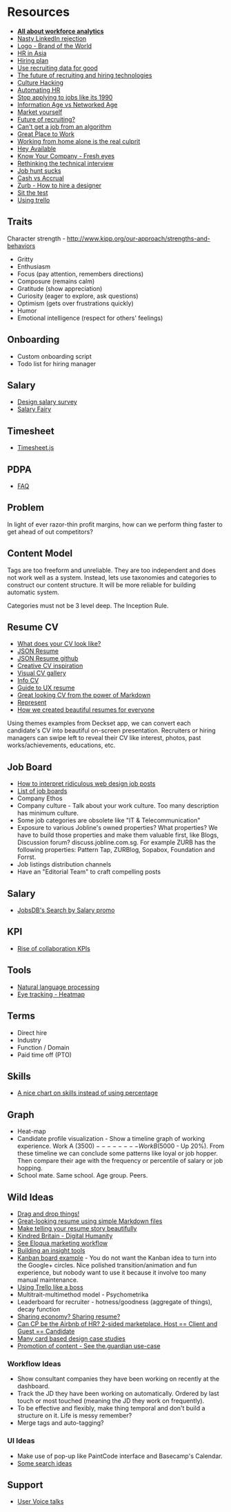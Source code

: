 # Resources

* [**All about workforce analytics**](https://gibbon.co/kbehzad/all-about-workforce-analytics)
* [Nasty LinkedIn rejection](http://edition.cnn.com/2014/02/27/tech/web/linked-in-cleveland-job-bank/index.html)
* [Logo - Brand of the World](http://www.brandsoftheworld.com/)
* [HR in Asia](http://www.hrinasia.com/)
* [Hiring plan](http://hunterwalk.com/2014/05/07/when-the-vc-asks-about-your-hiring-plan/)
* [Use recruiting data for good](https://grouptalent.com/blog/use-recruiting-data-for-good/)
* [The future of recruiting and hiring technologies](http://www.inc.com/adam-vaccaro/the-future-of-recruiting-automation.html)
* [Culture Hacking](https://culture-hacking.squarespace.com/)
* [Automating HR](https://culture-hacking.squarespace.com/blog/2012/12/20/automating-hr)
* [Stop applying to jobs like its 1990](http://99u.com/workbook/27953/stop-applying-to-jobs-like-its-1990)
* [Information Age vs Networked Age](https://www.linkedin.com/today/post/article/20140604152945-1213-the-information-age-to-the-networked-age-are-you-network-literate)
* [Market yourself](https://medium.com/@rhysfisher1/winning-in-the-current-job-market-fb45943fdc2c)
* [Future of recruiting?](http://www.ere.net/2012/10/12/recruitment-5-0-the-future-of-recruiting-the-final-chapter/)
* [Can't get a job from an algorithm](http://www.bloomberg.com/news/2014-07-14/algorithms-cull-prospects-in-slow-u-s-jobs-recovery.html)
* [Great Place to Work](http://www.greatplacetowork.com/2014-conference)
* [Working from home alone is the real culprit](http://fortune.com/2013/03/19/working-from-home-alone-is-the-real-culprit/)
* [Hey Available](http://heyavailable.com/)
* [Know Your Company - Fresh eyes](https://knowyourcompany.com/blog/posts/22-fresh-eyes)
* [Rethinking the technical interview](https://medium.com/@pamelafox/rethinking-the-technical-interview-f3b8c1df9e5d)
* [Job hunt sucks](https://medium.com/terms-conditions/if-you-think-the-job-hunt-sucks-try-recruiting-677921d7f897)
* [Cash vs Accrual](http://business.tutsplus.com/tutorials/cash-versus-accrual-accounting-whats-the-difference-and-why-does-it-matter--cms-22031)
* [Zurb - How to hire a designer](http://zurb.com/jobs/how-to-hire-a-designer)
* [Sit the test](https://sitthetest.com/)
* [Using trello](https://community.uservoice.com/blog/trello-google-docs-product-management/)

## Traits

Character strength - http://www.kipp.org/our-approach/strengths-and-behaviors

* Gritty
* Enthusiasm
* Focus (pay attention, remembers directions)
* Composure (remains calm)
* Gratitude (show appreciation)
* Curiosity (eager to explore, ask questions)
* Optimism (gets over frustrations quickly)
* Humor
* Emotional intelligence (respect for others' feelings)

## Onboarding

* Custom onboarding script
* Todo list for hiring manager

## Salary

* [Design salary survey](http://ivanamcconnell.com/design-survey.html)
* [Salary Fairy](https://salaryfairy.com/blog/acquire-these-skills-for-a-higher-salary)

## Timesheet

* [Timesheet.js](http://semu.github.io/timesheet.js/)

## PDPA

* [FAQ](https://www.pdpc.gov.sg/faqs/faqs-for-individuals)

## Problem

In light of ever razor-thin profit margins, how can we perform thing faster to get ahead of out competitors?

## Content Model

Tags are too freeform and unreliable. They are too independent and does not work well as a system. Instead, lets use taxonomies and categories to construct our content structure. It will be more reliable for building automatic system.

Categories must not be 3 level deep. The Inception Rule.

## Resume CV

* [What does your CV look like?](https://news.layervault.com/stories/24671-ask-dn-what-does-your-rsum-cv-look-like)
* [JSON Resume](http://jsonresume.org/)
* [JSON Resume github](https://github.com/jsonresume)
* [Creative CV inspiration](http://uk.pinterest.com/giveagradago/creative-cv-inspiration/)
* [Visual CV gallery](http://uk.pinterest.com/webrecruit/visual-cv-gallery/)
* [Info CV](http://uk.pinterest.com/rtkrum/infographic-visual-resumes/)
* [Guide to UX resume](http://www.uxbeginner.com/complete-guide-to-ux-resumes-and-a-free-template/)
* [Great looking CV from the power of Markdown](http://decksetapp.com/)
* [Represent](https://represent.io/)
* [How we created beautiful resumes for everyone](https://medium.com/@jeremygtech/how-we-created-beautiful-resumes-for-everyone-3f0e9e25b98f)

Using themes examples from Deckset app, we can convert each candidate's CV into beautiful on-screen presentation. Recruiters or hiring managers can swipe left to reveal their CV like interest, photos, past works/achievements, educations, etc.

## Job Board

* [How to interpret ridiculous web design job posts](http://blog.teamtreehouse.com/how-to-interpret-ridiculous-web-design-job-posts)
* [List of job boards](http://oozled.com/resources/job-boards)
* Company Ethos
* Company culture - Talk about your work culture. Too many description has minimum culture.
* Some job categories are obsolete like "IT & Telecommunication"
* Exposure to various Jobline's owned properties? What properties? We have to build those properties and make them valuable first, like Blogs, Discussion forum? discuss.jobline.com.sg. For example ZURB has the following properties: Pattern Tap, ZURBlog, Sopabox, Foundation and Forrst.
* Job listings distribution channels
* Have an "Editorial Team" to craft compelling posts

## Salary

* [JobsDB's Search by Salary promo](http://sg.jobsdb.com/sg/en/staticcontent/search-by-salary/index.html)

## KPI

* [Rise of collaboration KPIs](http://www.brittanymlaughlin.com/post/89646198534/rise-of-collaboration-kpis)

## Tools

* [Natural language processing](http://orbitapi.com/)
* [Eye tracking - Heatmap](http://www.eyequant.com/)

## Terms

* Direct hire
* Industry
* Function / Domain
* Paid time off (PTO)

## Skills

* [A nice chart on skills instead of using percentage](http://jsfiddle.net/3jVFu/3/)

## Graph

* Heat-map
* Candidate profile visualization - Show a timeline graph of working experience. Work A ($3500) -------- Work B ($5000 - Up 20%). From these timeline we can conclude some patterns like loyal or job hopper. Then compare their age with the frequency or percentile of salary or job hopping.
* School mate. Same school. Age group. Peers.

## Wild Ideas

* [Drag and drop things!](https://dragdis.com/)
* [Great-looking resume using simple Markdown files](http://www.decksetapp.com/)
* [Make telling your resume story beautifully](http://www.haikudeck.com/)
* [Kindred Britain - Digital Humanity](http://kindred.stanford.edu/)
* [See Eloqua marketing workflow](http://www.eloqua.com/)
* [Building an insight tools](http://techblog.netflix.com/2014/01/improving-netflixs-operational.html)
* [Kanban board example](http://kanboard.net/) - You do not want the Kanban idea to turn into the Google+ circles. Nice polished transition/animation and fun experience, but nobody want to use it because it involve too many manual maintenance.
* [Using Trello like a boss](http://wayfinder.co/pathways/536a363251957a1100d4ebbf/using-trello-like-a-boss)
* Multitrait-multimethod model - Psychometrika
* Leaderboard for recruiter - hotness/goodness (aggregate of things), decay function
* [Sharing economy? Sharing resume?](https://medium.com/the-nib/the-case-against-sharing-9ea5ba3d216d)
* [Can CP be the Airbnb of HR? 2-sided marketplace. Host == Client and Guest == Candidate](http://nerds.airbnb.com/experiments-at-airbnb/)
* [Many card based design case studies](http://liftux.com/posts/using-github-issues-project-management/)
* [Promotion of content - See the.guardian use-case](http://www.elasticsearch.com/customer/guardian/)

### Workflow Ideas

* Show consultant companies they have been working on recently at the dashboard.
* Track the JD they have been working on automatically. Ordered by last touch or most touched (meaning the JD they work on frequently).
* To be effective and flexibly, make thing temporal and don't build a structure on it. Life is messy remember?
* Merge tags and auto-tagging?

### UI Ideas

* Make use of pop-up like PaintCode interface and Basecamp's Calendar.
* [Some search ideas](https://medium.com/@chadengle/3c4d2d345031)

## Support

* [User Voice talks](https://community.uservoice.com/talks/)